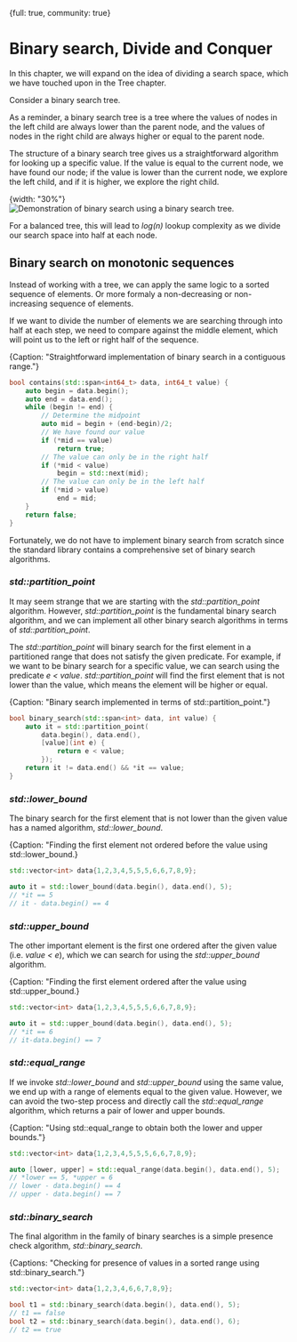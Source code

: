 {full: true, community: true}
# Binary search, Divide and Conquer

In this chapter, we will expand on the idea of dividing a search space, which we have touched upon in the Tree chapter.

Consider a binary search tree.

As a reminder, a binary search tree is a tree where the values of nodes in the left child are always lower than the parent node, and the values of nodes in the right child are always higher or equal to the parent node.

The structure of a binary search tree gives us a straightforward algorithm for looking up a specific value. If the value is equal to the current node, we have found our node; if the value is lower than the current node, we explore the left child, and if it is higher, we explore the right child.

{width: "30%"}
![Demonstration of binary search using a binary search tree.](binary_search/tree_search.png)

For a balanced tree, this will lead to *log(n)* lookup complexity as we divide our search space into half at each node.

## Binary search on monotonic sequences

Instead of working with a tree, we can apply the same logic to a sorted sequence of elements. Or more formaly a non-decreasing or non-increasing sequence of elements.

If we want to divide the number of elements we are searching through into half at each step, we need to compare against the middle element, which will point us to the left or right half of the sequence.

{Caption: "Straightforward implementation of binary search in a contiguous range."}
```cpp
bool contains(std::span<int64_t> data, int64_t value) {
    auto begin = data.begin();
    auto end = data.end();
    while (begin != end) {
        // Determine the midpoint
        auto mid = begin + (end-begin)/2;
        // We have found our value
        if (*mid == value)
            return true;
        // The value can only be in the right half
        if (*mid < value)
            begin = std::next(mid);
        // The value can only be in the left half
        if (*mid > value)
            end = mid;
    }
    return false;
}
```

<!-- https://compiler-explorer.com/z/Ms6Gjxxhn -->

Fortunately, we do not have to implement binary search from scratch since the standard library contains a comprehensive set of binary search algorithms.

### *std::partition_point*

It may seem strange that we are starting with the *std::partition_point* algorithm. However, *std::partition_point* is the fundamental binary search algorithm, and we can implement all other binary search algorithms in terms of *std::partition_point*.

The *std::partition_point* will binary search for the first element in a partitioned range that does not satisfy the given predicate. For example, if we want to be binary search for a specific value, we can search using the predicate *e < value*. *std::partition_point* will find the first element that is not lower than the value, which means the element will be higher or equal.

{Caption: "Binary search implemented in terms of std::partition_point."}
```cpp
bool binary_search(std::span<int> data, int value) {
    auto it = std::partition_point(
        data.begin(), data.end(), 
        [value](int e) {
            return e < value;
        });
    return it != data.end() && *it == value;
}
```

<!-- https://compiler-explorer.com/z/YvT4adnqG -->

### *std::lower_bound*

The binary search for the first element that is not lower than the given value has a named algorithm, *std::lower_bound*.

{Caption: "Finding the first element not ordered before the value using std::lower_bound.}
```cpp
std::vector<int> data{1,2,3,4,5,5,5,6,6,7,8,9};

auto it = std::lower_bound(data.begin(), data.end(), 5);
// *it == 5
// it - data.begin() == 4
```

<!-- https://compiler-explorer.com/z/MPdfs198z -->

### *std::upper_bound*

The other important element is the first one ordered after the given value (i.e. *value < e*), which we can search for using the *std::upper_bound* algorithm.

{Caption: "Finding the first element ordered after the value using std::upper_bound.}
```cpp
std::vector<int> data{1,2,3,4,5,5,5,6,6,7,8,9};

auto it = std::upper_bound(data.begin(), data.end(), 5);
// *it == 6
// it-data.begin() == 7
```

<!-- https://compiler-explorer.com/z/YWKTMsMde -->

### *std::equal_range*

If we invoke *std::lower_bound* and *std::upper_bound* using the same value, we end up with a range of elements equal to the given value. However, we can avoid the two-step process and directly call the *std::equal_range* algorithm, which returns a pair of lower and upper bounds.

{Caption: "Using std::equal_range to obtain both the lower and upper bounds."}
```cpp
std::vector<int> data{1,2,3,4,5,5,5,6,6,7,8,9};

auto [lower, upper] = std::equal_range(data.begin(), data.end(), 5);
// *lower == 5, *upper = 6
// lower - data.begin() == 4
// upper - data.begin() == 7
```

<!-- https://compiler-explorer.com/z/zMfMj6cv3 -->

### *std::binary_search*

The final algorithm in the family of binary searches is a simple presence check algorithm, *std::binary_search*.

{Captions: "Checking for presence of values in a sorted range using std::binary_search."}
```cpp
std::vector<int> data{1,2,3,4,6,6,7,8,9};

bool t1 = std::binary_search(data.begin(), data.end(), 5);
// t1 == false
bool t2 = std::binary_search(data.begin(), data.end(), 6);
// t2 == true
```

<!-- https://compiler-explorer.com/z/h74x19GG9 -->